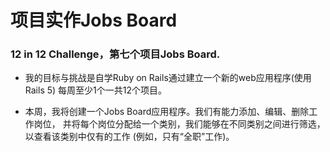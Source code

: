 # 项目实作Jobs Board

### 12 in 12 Challenge，第七个项目Jobs Board.

* 我的目标与挑战是自学Ruby on Rails通过建立一个新的web应用程序(使用Rails 5)
每周至少1个一共12个项目。

* 本周，我将创建一个Jobs Board应用程序。我们有能力添加、编辑、删除工作岗位，
并将每个岗位分配给一个类别，我们能够在不同类别之间进行筛选，以查看该类别中仅有的工作
(例如，只有“全职”工作)。
